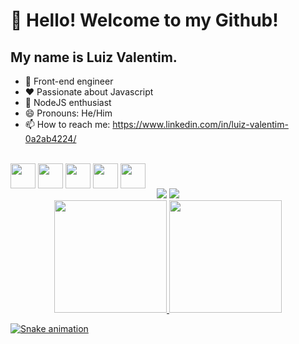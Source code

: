 # 👋 Hello! Welcome to my Github!
## My name is Luiz Valentim.
<!--
**lluizvalentim/lluizvalentim** is a ✨ _special_ ✨ repository because its `README.md` (this file) appears on your GitHub profile.
-->

- 🔭 Front-end engineer 
- ❤ Passionate about Javascript 
- 🌱 NodeJS enthusiast 
- 😄 Pronouns: He/Him 
- 📫 How to reach me: https://www.linkedin.com/in/luiz-valentim-0a2ab4224/

<br>
<img align="center" src="https://cdn.jsdelivr.net/gh/devicons/devicon/icons/javascript/javascript-original.svg" width="40" height="40"/> <img align="center" src="https://cdn.jsdelivr.net/gh/devicons/devicon/icons/html5/html5-original.svg" width="40" height="40"/> <img align="center"  src="https://cdn.jsdelivr.net/gh/devicons/devicon/icons/css3/css3-original.svg" width="40" height="40"/> <img align="center"  src="https://cdn.jsdelivr.net/gh/devicons/devicon/icons/git/git-original.svg" width="40" height="40"/> <img align="center"  src="https://cdn.jsdelivr.net/gh/devicons/devicon/icons/react/react-original.svg" width="40" height="40"/>

</div>

<div align="center" dir="auto">
  <a href="https://instagram.com/seu-usuário-instagram-aqui](https://www.instagram.com/lluizvalentim/)" target="_blank"><img src="https://img.shields.io/badge/-Instagram-%23E4405F?style=for-the-badge&logo=instagram&logoColor=white" target="_blank"></a>
<a href="https://www.linkedin.com/in/luiz-valentim-0a2ab4224/" target="_blank"><img src="https://img.shields.io/badge/-LinkedIn-%230077B5?style=for-the-badge&logo=linkedin&logoColor=white" target="_blank"></a>   
</div>

<div align="center" dir="auto">
<a href="https://github.com/lluizvalentim">
<img height="180em" src="https://github-readme-stats.vercel.app/api/top-langs/?username=seu-usuário-aqui&layout=compact&langs_count=7&theme=dracula"/>
<img height="180em" src="https://github-readme-stats.vercel.app/api?username=seu-usuário-aqui&show_icons=true&theme=dracula&include_all_commits=true&count_private=true"/>
</div>

![Snake animation](https://github.com/lluizvalentim/blob/output/github-contribution-grid-snake.svg)
